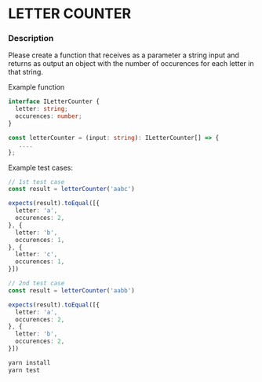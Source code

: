 # LETTER COUNTER

### Description

Please create a function that receives as a parameter a string input and returns as output an object with the number of occurences for each letter in that string.

Example function

```ts
interface ILetterCounter {
  letter: string;
  occurences: number;
}

const letterCounter = (input: string): ILetterCounter[] => {
   ....
};
```

Example test cases:

```ts
// 1st test case
const result = letterCounter('aabc') 

expects(result).toEqual([{
  letter: 'a',
  occurences: 2,
}, {
  letter: 'b',
  occurences: 1,
}, {
  letter: 'c',
  occurences: 1,
}])

// 2nd test case
const result = letterCounter('aabb') 

expects(result).toEqual([{
  letter: 'a',
  occurences: 2,
}, {
  letter: 'b',
  occurences: 2,
}])
```

```sh
yarn install
yarn test
```
